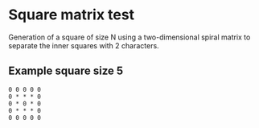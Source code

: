 # Square matrix test

Generation of a square of size N using a two-dimensional spiral matrix to separate the inner squares with 2 characters.

## Example square size 5

```
0 0 0 0 0
0 * * * 0
0 * 0 * 0
0 * * * 0
0 0 0 0 0
```